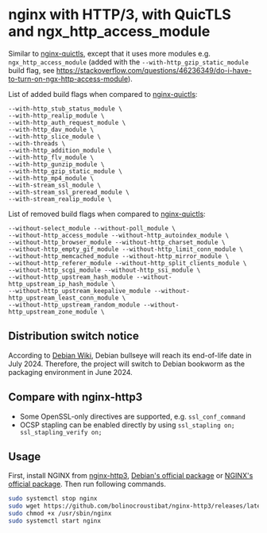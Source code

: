 # nginx with HTTP/3, with QuicTLS and ngx_http_access_module

Similar to [nginx-quictls](https://github.com/ononoki1/nginx-quictls), except that it uses more modules e.g. `ngx_http_access_module` (added with the `--with-http_gzip_static_module` build flag, see https://stackoverflow.com/questions/46236349/do-i-have-to-turn-on-ngx-http-access-module).

List of added build flags when compared to [nginx-quictls](https://github.com/ononoki1/nginx-quictls):

```
--with-http_stub_status_module \
--with-http_realip_module \
--with-http_auth_request_module \
--with-http_dav_module \
--with-http_slice_module \
--with-threads \
--with-http_addition_module \
--with-http_flv_module \
--with-http_gunzip_module \
--with-http_gzip_static_module \
--with-http_mp4_module \
--with-stream_ssl_module \
--with-stream_ssl_preread_module \
--with-stream_realip_module \
```

List of removed build flags when compared to [nginx-quictls](https://github.com/ononoki1/nginx-quictls):

```
--without-select_module --without-poll_module \
--without-http_access_module --without-http_autoindex_module \
--without-http_browser_module --without-http_charset_module \
--without-http_empty_gif_module --without-http_limit_conn_module \
--without-http_memcached_module --without-http_mirror_module \
--without-http_referer_module --without-http_split_clients_module \
--without-http_scgi_module --without-http_ssi_module \
--without-http_upstream_hash_module --without-http_upstream_ip_hash_module \
--without-http_upstream_keepalive_module --without-http_upstream_least_conn_module \
--without-http_upstream_random_module --without-http_upstream_zone_module \
```

## Distribution switch notice

According to [Debian Wiki](https://wiki.debian.org/DebianReleases), Debian bullseye will reach its end-of-life date in July 2024. Therefore, the project will switch to Debian bookworm as the packaging environment in June 2024.

## Compare with nginx-http3

- Some OpenSSL-only directives are supported, e.g. `ssl_conf_command`
- OCSP stapling can be enabled directly by using `ssl_stapling on; ssl_stapling_verify on;`

## Usage

First, install NGINX from [nginx-http3](https://github.com/ononoki1/nginx-http3), [Debian's official package](https://packages.debian.org/bullseye/nginx) or [NGINX's official package](https://nginx.org/en/linux_packages.html#Debian). Then run following commands.

```bash
sudo systemctl stop nginx
sudo wget https://github.com/bolinocroustibat/nginx-http3/releases/latest/download/nginx -O /usr/sbin/nginx
sudo chmod +x /usr/sbin/nginx
sudo systemctl start nginx
```
